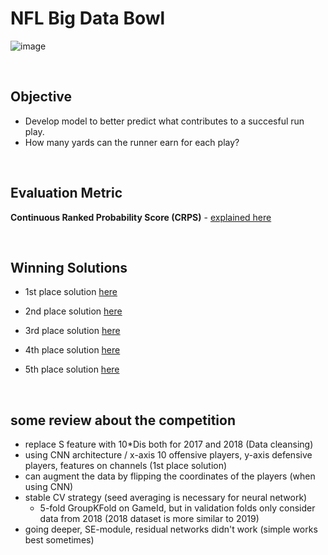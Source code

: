 # NFL Big Data Bowl

![image](https://user-images.githubusercontent.com/40786348/70203528-87bf9380-1760-11ea-8f0d-224044c271bd.png)

<br>

## Objective

- Develop model to better predict what contributes to a succesful run play. 
- How many yards can the runner earn for each play?

<br>

## Evaluation Metric
**Continuous Ranked Probability Score (CRPS)** - [explained here](https://stats.stackexchange.com/questions/246649/how-to-discretize-continuous-rank-probability-score)


<br>

## Winning Solutions

- 1st place solution [here](https://www.kaggle.com/c/nfl-big-data-bowl-2020/discussion/119400#latest-688670)

- 2nd place solution [here](https://www.kaggle.com/c/nfl-big-data-bowl-2020/discussion/119484#latest-684433)

- 3rd place solution [here](https://www.kaggle.com/c/nfl-big-data-bowl-2020/discussion/119314#latest-685891)

- 4th place solution [here](https://www.kaggle.com/c/nfl-big-data-bowl-2020/discussion/119885#latest-686046)

- 5th place solution [here](https://www.kaggle.com/c/nfl-big-data-bowl-2020/discussion/119357#latest-684386)

<br>

## some review about the competition 

- replace S feature with 10*Dis both for 2017 and 2018 (Data cleansing)
- using CNN architecture / x-axis 10 offensive players, y-axis defensive players, features on channels (1st place solution)
- can augment the data by flipping the coordinates of the players (when using CNN)
- stable CV strategy (seed averaging is necessary for neural network)
  - 5-fold GroupKFold on GameId, but in validation folds only consider data from 2018 (2018 dataset is more similar to 2019)
- going deeper, SE-module, residual networks didn't work (simple works best sometimes)